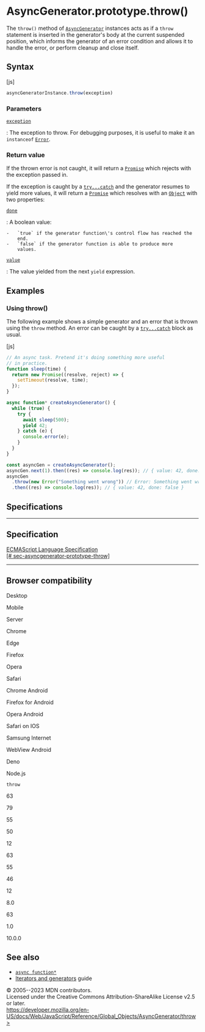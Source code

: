 AsyncGenerator.prototype.throw()
================================


The `throw()` method of [`AsyncGenerator`](../asyncgenerator) instances
acts as if a `throw` statement is inserted in the generator\'s body at
the current suspended position, which informs the generator of an error
condition and allows it to handle the error, or perform cleanup and
close itself.



Syntax
------




[js]


```js
asyncGeneratorInstance.throw(exception)
```





### Parameters



[`exception`](#exception)

:   The exception to throw. For debugging purposes, it is useful to make
    it an `instanceof` [`Error`](../error).




### Return value 


If the thrown error is not caught, it will return a
[`Promise`](../promise) which rejects with the exception passed in.

If the exception is caught by a
[`try...catch`](../../statements/try...catch) and the generator resumes
to yield more values, it will return a [`Promise`](../promise) which
resolves with an [`Object`](../object) with two properties:

[`done`](#done)

:   A boolean value:

    -   `true` if the generator function\'s control flow has reached the
        end.
    -   `false` if the generator function is able to produce more
        values.

[`value`](#value)

:   The value yielded from the next `yield` expression.




Examples
--------



### Using throw() 


The following example shows a simple generator and an error that is
thrown using the `throw` method. An error can be caught by a
[`try...catch`](../../statements/try...catch) block as usual.



[js]


```js
// An async task. Pretend it's doing something more useful
// in practice.
function sleep(time) {
  return new Promise((resolve, reject) => {
    setTimeout(resolve, time);
  });
}

async function* createAsyncGenerator() {
  while (true) {
    try {
      await sleep(500);
      yield 42;
    } catch (e) {
      console.error(e);
    }
  }
}

const asyncGen = createAsyncGenerator();
asyncGen.next(1).then((res) => console.log(res)); // { value: 42, done: false }
asyncGen
  .throw(new Error("Something went wrong")) // Error: Something went wrong
  .then((res) => console.log(res)); // { value: 42, done: false }
```




Specifications
--------------


  -----------------------------------------------------------------------------------------------------------------------------------------------------
  Specification
  -----------------------------------------------------------------------------------------------------------------------------------------------------
  [ECMAScript Language Specification\
  [\#
  sec-asyncgenerator-prototype-throw]](https://tc39.es/ecma262/multipage/control-abstraction-objects.html#sec-asyncgenerator-prototype-throw)

  -----------------------------------------------------------------------------------------------------------------------------------------------------


Browser compatibility 
---------------------




Desktop

Mobile

Server

Chrome

Edge

Firefox

Opera

Safari

Chrome Android

Firefox for Android

Opera Android

Safari on IOS

Samsung Internet

WebView Android

Deno

Node.js

`throw`

63

79

55

50

12

63

55

46

12

8.0

63

1.0

10.0.0


See also 
--------


-   [`async function*`](../../statements/async_function*)
-   [Iterators and
    generators](https://developer.mozilla.org/en-US/docs/Web/JavaScript/Guide/Iterators_and_generators)
    guide




© 2005--2023 MDN contributors.\
Licensed under the Creative Commons Attribution-ShareAlike License v2.5
or later.\
https://developer.mozilla.org/en-US/docs/Web/JavaScript/Reference/Global_Objects/AsyncGenerator/throw>

